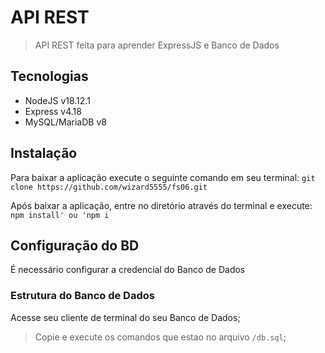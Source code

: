 # API REST
> API REST feita para aprender ExpressJS e Banco de Dados

## Tecnologias
- NodeJS v18.12.1
- Express v4.18
- MySQL/MariaDB v8

## Instalação
Para baixar a aplicação execute o seguinte comando em seu terminal:
`git clone https://github.com/wizard5555/fs06.git`

Após baixar a aplicação, entre no diretório através do terminal e execute:
`npm install' ou 'npm i`

## Configuração do BD
É necessário configurar a credencial do Banco de Dados

### Estrutura do Banco de Dados
Acesse seu cliente de terminal do seu Banco de Dados;

> Copie e execute os comandos que estao no arquivo `/db.sql`;
